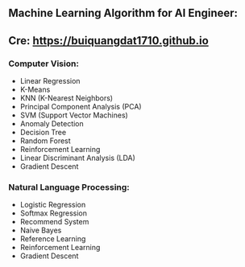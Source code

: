 ## Machine Learning Algorithm for AI Engineer:
## Cre: https://buiquangdat1710.github.io
### Computer Vision: 
- Linear Regression
- K-Means
- KNN (K-Nearest Neighbors)
- Principal Component Analysis (PCA)
- SVM (Support Vector Machines)
- Anomaly Detection
- Decision Tree
- Random Forest
- Reinforcement Learning
- Linear Discriminant Analysis (LDA)
- Gradient Descent
### Natural Language Processing: 
- Logistic Regression
- Softmax Regression
- Recommend System
- Naive Bayes
- Reference Learning
- Reinforcement Learning
- Gradient Descent
  


